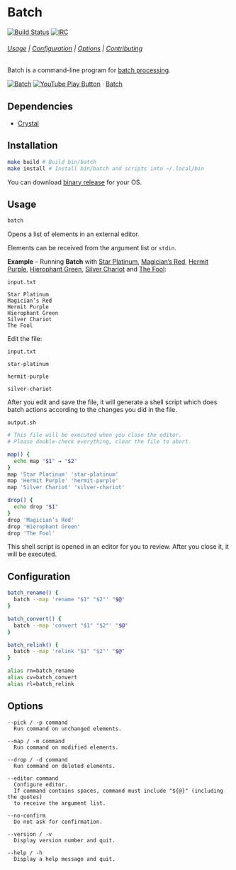 # Batch

[![Build Status](https://travis-ci.org/alexherbo2/batch.svg)](https://travis-ci.org/alexherbo2/batch)
[![IRC](https://img.shields.io/badge/IRC-%23batch-blue)](https://webchat.freenode.net/#batch)

###### [Usage](#usage) | [Configuration](#configuration) | [Options](#options) | [Contributing](CONTRIBUTING)

<img src="https://github.com/FortAwesome/Font-Awesome/raw/master/svgs/solid/robot.svg" height="16" align="right">

Batch is a command-line program for [batch processing].

[![Batch](https://img.youtube.com/vi_webp/QN4mrZXYHPo/maxresdefault.webp)](https://youtube.com/playlist?list=PLdr-HcjEDx_lm0zBEKMkTtA2bWJFXkjnS "YouTube – Batch")
[![YouTube Play Button](https://www.iconfinder.com/icons/317714/download/png/16)](https://youtube.com/playlist?list=PLdr-HcjEDx_lm0zBEKMkTtA2bWJFXkjnS) · [Batch](https://youtube.com/playlist?list=PLdr-HcjEDx_lm0zBEKMkTtA2bWJFXkjnS)

## Dependencies

- [Crystal]

## Installation

``` sh
make build # Build bin/batch
make install # Install bin/batch and scripts into ~/.local/bin
```

You can download [binary release](https://github.com/alexherbo2/batch/releases) for your OS.

## Usage

``` sh
batch
```

Opens a list of elements in an external editor.

Elements can be received from the argument list or `stdin`.

**Example** – Running **Batch** with [Star Platinum], [Magician’s Red], [Hermit Purple], [Hierophant Green], [Silver Chariot] and [The Fool]:

`input.txt`

```
Star Platinum
Magician’s Red
Hermit Purple
Hierophant Green
Silver Chariot
The Fool
```

Edit the file:

`input.txt`

```
star-platinum

hermit-purple

silver-chariot

```

After you edit and save the file, it will generate a shell script
which does batch actions according to the changes you did in the file.

`output.sh`

``` sh
# This file will be executed when you close the editor.
# Please double-check everything, clear the file to abort.

map() {
  echo map "$1" → "$2"
}
map 'Star Platinum' 'star-platinum'
map 'Hermit Purple' 'hermit-purple'
map 'Silver Chariot' 'silver-chariot'

drop() {
  echo drop "$1"
}
drop 'Magician’s Red'
drop 'Hierophant Green'
drop 'The Fool'
```

This shell script is opened in an editor for you to review.
After you close it, it will be executed.

## Configuration

``` sh
batch_rename() {
  batch --map 'rename "$1" "$2"' "$@"
}

batch_convert() {
  batch --map 'convert "$1" "$2"' "$@"
}

batch_relink() {
  batch --map 'relink "$1" "$2"' "$@"
}

alias rn=batch_rename
alias cv=batch_convert
alias rl=batch_relink
```

## Options

```
--pick / -p command
  Run command on unchanged elements.

--map / -m command
  Run command on modified elements.

--drop / -d command
  Run command on deleted elements.

--editor command
  Configure editor.
  If command contains spaces, command must include "${@}" (including the quotes)
  to receive the argument list.

--no-confirm
  Do not ask for confirmation.

--version / -v
  Display version number and quit.

--help / -h
  Display a help message and quit.
```

[Batch processing]: https://en.wikipedia.org/wiki/Batch_processing
[Crystal]: https://crystal-lang.org
[Star Platinum]: https://jojo.fandom.com/wiki/Star_Platinum
[Magician’s Red]: https://jojo.fandom.com/wiki/Magician's_Red
[Hermit Purple]: https://jojo.fandom.com/wiki/Hermit_Purple
[Hierophant Green]: https://jojo.fandom.com/wiki/Hierophant_Green
[Silver Chariot]: https://jojo.fandom.com/wiki/Silver_Chariot
[The Fool]: https://jojo.fandom.com/wiki/The_Fool
